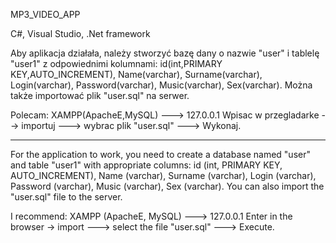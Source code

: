 MP3_VIDEO_APP

C#, Visual Studio, .Net framework

Aby aplikacja działała, należy stworzyć bazę dany o nazwie "user" 
i tablelę "user1" z odpowiednimi kolumnami: 
id(int,PRIMARY KEY,AUTO_INCREMENT), Name(varchar), Surname(varchar),
 Login(varchar), Password(varchar), Music(varchar), Sex(varchar).
 Można także importować plik "user.sql" na serwer. 

Polecam: XAMPP(ApacheE,MySQL) ---> 127.0.0.1 Wpisac w przegladarke --> 
importuj ---> wybrac plik "user.sql" ---> Wykonaj.

_____________________________________________________________________________
For the application to work, you need to create a database named "user" 
and table "user1" with appropriate columns: 
id (int, PRIMARY KEY, AUTO_INCREMENT), Name (varchar), Surname (varchar), 
Login (varchar), Password (varchar), Music (varchar), Sex (varchar).
 You can also import the "user.sql" file to the server. 

I recommend: XAMPP (ApacheE, MySQL) ---> 127.0.0.1 Enter in the browser -> 
import ---> select the file "user.sql" ---> Execute.
